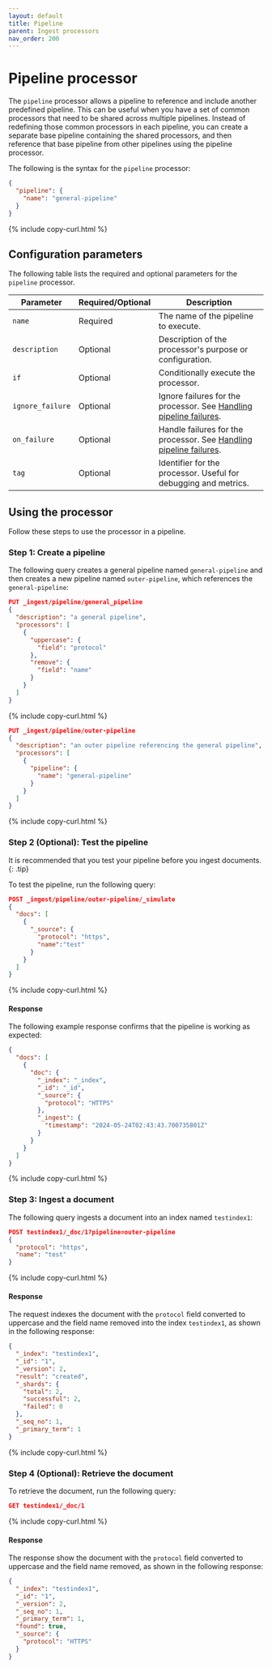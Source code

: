 ```yaml
---
layout: default
title: Pipeline
parent: Ingest processors
nav_order: 200
---
```


# Pipeline processor

The `pipeline` processor allows a pipeline to reference and include another predefined pipeline. This can be useful when you have a set of common processors that need to be shared across multiple pipelines. Instead of redefining those common processors in each pipeline, you can create a separate base pipeline containing the shared processors, and then reference that base pipeline from other pipelines using the pipeline processor.

The following is the syntax for the `pipeline` processor:

```json
{
  "pipeline": {
    "name": "general-pipeline"
  }
}
```
{% include copy-curl.html %}

## Configuration parameters

The following table lists the required and optional parameters for the `pipeline` processor.

Parameter | Required/Optional | Description |
|-----------|-----------|-----------|
`name` | Required	| The name of the pipeline to execute.
`description` | Optional | Description of the processor's purpose or configuration.
`if` | Optional | Conditionally execute the processor.
`ignore_failure` | Optional | Ignore failures for the processor. See [Handling pipeline failures]({{site.url}}{{site.baseurl}}/ingest-pipelines/pipeline-failures/).
`on_failure` | Optional | Handle failures for the processor. See [Handling pipeline failures]({{site.url}}{{site.baseurl}}/ingest-pipelines/pipeline-failures/).
`tag` | Optional | Identifier for the processor. Useful for debugging and metrics.

## Using the processor

Follow these steps to use the processor in a pipeline.

### Step 1: Create a pipeline

The following query creates a general pipeline named `general-pipeline` and then creates a new pipeline named `outer-pipeline`, which references the `general-pipeline`: 

```json
PUT _ingest/pipeline/general_pipeline  
{  
  "description": "a general pipeline",  
  "processors": [  
    {  
      "uppercase": {  
        "field": "protocol"  
      },  
      "remove": {  
        "field": "name"  
      }  
    }  
  ]  
}
```
{% include copy-curl.html %}

```json
PUT _ingest/pipeline/outer-pipeline  
{  
  "description": "an outer pipeline referencing the general pipeline",  
  "processors": [  
    {  
      "pipeline": {  
        "name": "general-pipeline"  
      }  
    }  
  ]  
}
```
{% include copy-curl.html %}

### Step 2 (Optional): Test the pipeline

It is recommended that you test your pipeline before you ingest documents.
{: .tip}

To test the pipeline, run the following query:

```json
POST _ingest/pipeline/outer-pipeline/_simulate
{  
  "docs": [  
    {  
      "_source": {  
        "protocol": "https",  
        "name":"test"  
      }  
    }  
  ]  
}  
```
{% include copy-curl.html %}

#### Response

The following example response confirms that the pipeline is working as expected:

```json
{  
  "docs": [  
    {  
      "doc": {  
        "_index": "_index",  
        "_id": "_id",  
        "_source": {  
          "protocol": "HTTPS"  
        },  
        "_ingest": {  
          "timestamp": "2024-05-24T02:43:43.700735801Z"  
        }  
      }  
    }  
  ]  
}
```
{% include copy-curl.html %}

### Step 3: Ingest a document 

The following query ingests a document into an index named `testindex1`:

```json
POST testindex1/_doc/1?pipeline=outer-pipeline  
{  
  "protocol": "https",  
  "name": "test"  
}  
```
{% include copy-curl.html %}

#### Response

The request indexes the document with the `protocol` field converted to uppercase and the field name removed into the index `testindex1`, as shown in the following response:

```json
{  
  "_index": "testindex1",  
  "_id": "1",  
  "_version": 2,  
  "result": "created",  
  "_shards": {  
    "total": 2,  
    "successful": 2,  
    "failed": 0  
  },  
  "_seq_no": 1,  
  "_primary_term": 1  
}  
```
{% include copy-curl.html %}

### Step 4 (Optional): Retrieve the document

To retrieve the document, run the following query:

```json
GET testindex1/_doc/1
```
{% include copy-curl.html %}

#### Response

The response show the document with the `protocol` field converted to uppercase and the field name removed, as shown in the following response:

```json
{  
  "_index": "testindex1",  
  "_id": "1",  
  "_version": 2,  
  "_seq_no": 1,  
  "_primary_term": 1,  
  "found": true,  
  "_source": {  
    "protocol": "HTTPS"  
  }  
}  
```

